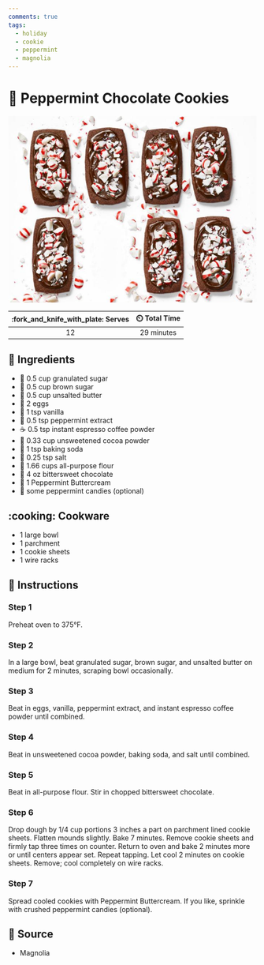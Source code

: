 ```yaml
---
comments: true
tags:
  - holiday
  - cookie
  - peppermint
  - magnolia
---
```

# :cookie: Peppermint Chocolate Cookies

![Peppermint Chocolate Cookies](../assets/images/peppermint-chocolate-cookies.jpg)

| :fork_and_knife_with_plate: Serves | :timer_clock: Total Time |
|:----------------------------------:|:-----------------------: |
| 12 | 29 minutes |

## :salt: Ingredients

- :candy: 0.5 cup granulated sugar
- :maple_leaf: 0.5 cup brown sugar
- :butter: 0.5 cup unsalted butter
- :egg: 2 eggs
- :icecream: 1 tsp vanilla
- :candy: 0.5 tsp peppermint extract
- :coffee: 0.5 tsp instant espresso coffee powder
- :chocolate_bar: 0.33 cup unsweetened cocoa powder
- :cup_with_straw: 1 tsp baking soda
- :salt: 0.25 tsp salt
- :ear_of_rice: 1.66 cups all-purpose flour
- :chocolate_bar: 4 oz bittersweet chocolate
- :cake: 1 Peppermint Buttercream
- :candy: some peppermint candies (optional)

## :cooking: Cookware

- 1 large bowl
- 1 parchment
- 1 cookie sheets
- 1 wire racks

## :pencil: Instructions

### Step 1

Preheat oven to 375°F.

### Step 2

In a large bowl, beat granulated sugar, brown sugar, and unsalted butter on medium for 2 minutes, scraping bowl
occasionally.

### Step 3

Beat in eggs, vanilla, peppermint extract, and instant espresso coffee powder until combined.

### Step 4

Beat in unsweetened cocoa powder, baking soda, and salt until combined.

### Step 5

Beat in all-purpose flour. Stir in chopped bittersweet chocolate.

### Step 6

Drop dough by 1/4 cup portions 3 inches a part on parchment lined cookie sheets. Flatten mounds slightly. Bake 7
minutes. Remove cookie sheets and firmly tap three times on counter. Return to oven and bake 2 minutes more or until
centers appear set. Repeat tapping. Let cool 2 minutes on cookie sheets. Remove; cool completely on wire racks.

### Step 7

Spread cooled cookies with Peppermint Buttercream. If you like, sprinkle with crushed peppermint candies (optional).

## :link: Source

- Magnolia
